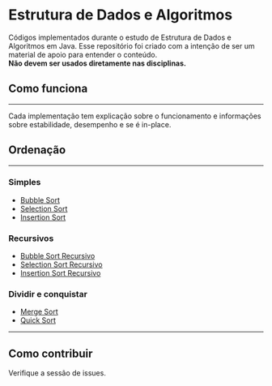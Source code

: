 # Estrutura de Dados e Algoritmos
Códigos implementados durante o estudo de Estrutura de Dados e Algoritmos em Java. Esse repositório foi criado com a intenção de ser um material de apoio para entender o conteúdo.
<br> **Não devem ser usados diretamente nas disciplinas.**

## Como funciona
---
Cada implementação tem explicação sobre o funcionamento e informações sobre estabilidade, desempenho e se é in-place.


## Ordenação
---
 ### Simples
 - [Bubble Sort](Simples/BubbleSort.java)
 - [Selection Sort](Simples/SelectionSort.java)
 - [Insertion Sort](Simples/InsertionSort.java)
 
 ### Recursivos
 - [Bubble Sort Recursivo](Recursivos/BubbleRecursivo.java)
 - [Selection Sort Recursivo](Recursivos/SelectionRecursivo.java)
 - [Insertion Sort Recursivo](Recursivos/InsertionRecursivo.java)
 
 ### Dividir e conquistar
  - [Merge Sort](DividirConquistar/MergeSort.java)
  - [Quick Sort](DividirConquistar/QuickSort.java)

---
  ## Como contribuir
  Verifique a sessão de issues.
